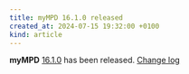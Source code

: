 ```yaml
---
title: myMPD 16.1.0 released
created_at: 2024-07-15 19:32:00 +0100
kind: article
---
```


**myMPD** [16.1.0](https://github.com/jcorporation/myMPD/releases/tag/v16.1.0) has been released.
[Change log](https://raw.githubusercontent.com/jcorporation/myMPD/v16.1.0/CHANGELOG.md)
